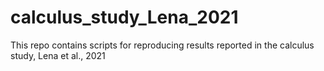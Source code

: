# calculus_study_Lena_2021
This repo contains scripts for reproducing results reported in the calculus study, Lena et al., 2021

